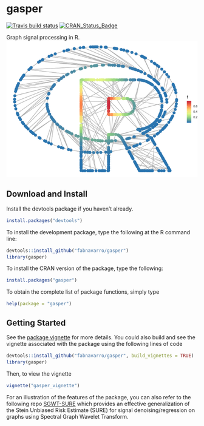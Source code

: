gasper
======

[![Travis build
status](https://travis-ci.org/fabnavarro/gasper.svg?branch=master)](https://travis-ci.org/fabnavarro/gasper)
[![CRAN\_Status\_Badge](http://www.r-pkg.org/badges/version/gasper)](http://cran.r-project.org/package=gasper)

Graph signal processing in R.
![](README_files/figure-markdown_github/unnamed-chunk-1-1.png)

Download and Install
--------------------

Install the devtools package if you haven’t already.

``` r
install.packages("devtools")
```

To install the development package, type the following at the R command
line:

``` r
devtools::install_github("fabnavarro/gasper")
library(gasper)
```

To install the CRAN version of the package, type the following:

``` r
install.packages("gasper")
```

To obtain the complete list of package functions, simply type

``` r
help(package = "gasper")
```

Getting Started
---------------

See the [package
vignette](https://fnavarro.perso.math.cnrs.fr/rpackage/gasper_vignette.pdf)
for more details. You could also build and see the vignette associated
with the package using the following lines of code

``` r
devtools::install_github("fabnavarro/gasper", build_vignettes = TRUE)
library(gasper)
```

Then, to view the vignette

``` r
vignette("gasper_vignette")
```

For an illustration of the features of the package, you can also refer
to the following repo
[SGWT-SURE](https://github.com/fabnavarro/SGWT-SURE) which provides an
effective generalization of the Stein Unbiased Risk Estimate (SURE) for
signal denoising/regression on graphs using Spectral Graph Wavelet
Transform.
